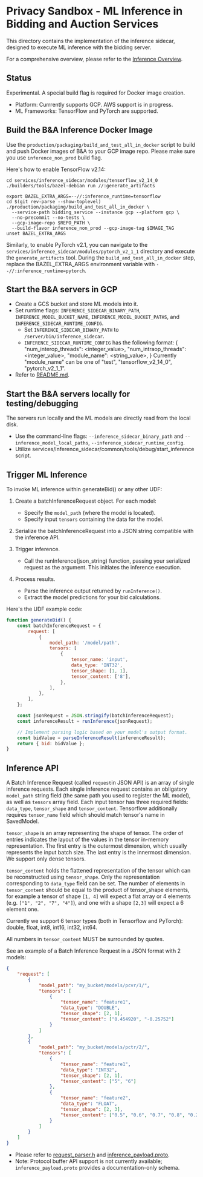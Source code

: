 # Privacy Sandbox - ML Inference in Bidding and Auction Services

This directory contains the implementation of the inference sidecar, designed to execute ML
inference with the bidding server.

For a comprehensive overview, please refer to the
[Inference Overview](https://github.com/privacysandbox/protected-auction-services-docs/blob/main/inference_overview.md).

## Status

Experimental. A special build flag is required for Docker image creation.

-   Platform: Currrently supports GCP. AWS support is in progress.
-   ML Frameworks: TensorFlow and PyTorch are supported.

## Build the B&A Inference Docker Image

Use the `production/packaging/build_and_test_all_in_docker` script to build and push Docker images
of B&A to your GCP image repo. Please make sure you use `inference_non_prod` build flag.

Here's how to enable TensorFlow v2.14:

```shell
cd services/inference_sidecar/modules/tensorflow_v2_14_0
./builders/tools/bazel-debian run //:generate_artifacts

export BAZEL_EXTRA_ARGS=--//:inference_runtime=tensorflow
cd $(git rev-parse --show-toplevel)
./production/packaging/build_and_test_all_in_docker \
  --service-path bidding_service --instance gcp --platform gcp \
  --no-precommit --no-tests \
  --gcp-image-repo $REPO_PATH \
  --build-flavor inference_non_prod --gcp-image-tag $IMAGE_TAG
unset BAZEL_EXTRA_ARGS
```

Similarly, to enable PyTorch v2.1, you can navigate to the
`services/inference_sidecar/modules/pytorch_v2_1_1` directory and execute the `generate_artifacts`
tool. During the `build_and_test_all_in_docker` step, replace the BAZEL_EXTRA_ARGS environment
variable with `--//:inference_runtime=pytorch`.

## Start the B&A servers in GCP

-   Create a GCS bucket and store ML models into it.
-   Set runtime flags: `INFERENCE_SIDECAR_BINARY_PATH`, `INFERENCE_MODEL_BUCKET_NAME`,
    `INFERENCE_MODEL_BUCKET_PATHS`, and `INFERENCE_SIDECAR_RUNTIME_CONFIG`.
    -   Set `INFERENCE_SIDECAR_BINARY_PATH` to `/server/bin/inference_sidecar`.
    -   `INFERENCE_SIDECAR_RUNTIME_CONFIG` has the following format: { "num_interop_threads":
        <integer_value>, "num_intraop_threads": <integer_value>, "module_name": <string_value>, }
        Currently "module_name" can be one of "test", "tensorflow_v2_14_0", "pytorch_v2_1_1".
-   Refer to
    [README.md](https://github.com/privacysandbox/bidding-auction-servers/tree/main/production/deploy/gcp/terraform/environment/demo/README.md).

## Start the B&A servers locally for testing/debugging

The servers run locally and the ML models are directly read from the local disk.

-   Use the command-line flags: `--inference_sidecar_binary_path` and
    `--inference_model_local_paths`, `--inference_sidecar_runtime_config`.
-   Utilize services/inference_sidecar/common/tools/debug/start_inference script.

## Trigger ML Inference

To invoke ML inference within generateBid() or any other UDF:

1.  Create a batchInferenceRequest object. For each model:

    -   Specify the `model_path` (where the model is located).
    -   Specify input `tensors` containing the data for the model.

2.  Serialize the batchInferenceRequest into a JSON string compatible with the inference API.

3.  Trigger inference.

    -   Call the runInference(json_string) function, passing your serialized request as the
        argument. This initiates the inference execution.

4.  Process results.
    -   Parse the inference output returned by `runInference()`.
    -   Extract the model predictions for your bid calculations.

Here's the UDF example code:

```javascript
function generateBid() {
    const batchInferenceRequest = {
        request: [
            {
                model_path: '/model/path',
                tensors: [
                    {
                        tensor_name: 'input',
                        data_type: 'INT32',
                        tensor_shape: [1, 1],
                        tensor_content: ['8'],
                    },
                ],
            },
        ],
    };

    const jsonRequest = JSON.stringify(batchInferenceRequest);
    const inferenceResult = runInference(jsonRequest);

    // Implement parsing logic based on your model's output format.
    const bidValue = parseInferenceResult(inferenceResult);
    return { bid: bidValue };
}
```

## Inference API

A Batch Inference Request (called `request`in JSON API) is an array of single inference requests.
Each single inference request contains an obligatory `model_path` string field (the same path you
used to register the ML model), as well as `tensors` array field. Each input tensor has three
required fields: `data_type`, `tensor_shape` and `tensor_content`. Tensorflow additionally requires
`tensor_name` field which should match tensor's name in SavedModel.

`tensor_shape` is an array representing the shape of tensor. The order of entries indicates the
layout of the values in the tensor in-memory representation. The first entry is the outermost
dimension, which usually represents the input batch size. The last entry is the innermost dimension.
We support only dense tensors.

`tensor_content` holds the flattened representation of the tensor which can be reconstructed using
`tensor_shape`. Only the representation corresponding to `data_type` field can be set. The number of
elements in `tensor_content` should be equal to the product of tensor_shape elements, for example a
tensor of shape `[1, 4]` will expect a flat array or 4 elements (e.g. `["1", "2", "7", "4"]`), and
one with a shape `[2,3]` will expect a 6 element one.

Currently we support 6 tensor types (both in Tensorflow and PyTorch): double, float, int8, int16,
int32, int64.

All numbers in `tensor_content` MUST be surrounded by quotes.

See an example of a Batch Inference Request in a JSON format with 2 models:

```json
{
    "request": [
        {
            "model_path": "my_bucket/models/pcvr/1/",
            "tensors": [
                {
                    "tensor_name": "feature1",
                    "data_type": "DOUBLE",
                    "tensor_shape": [2, 1],
                    "tensor_content": ["0.454920", "-0.25752"]
                }
            ]
        },
        {
            "model_path": "my_bucket/models/pctr/2/",
            "tensors": [
                {
                    "tensor_name": "feature1",
                    "data_type": "INT32",
                    "tensor_shape": [2, 1],
                    "tensor_content": ["5", "6"]
                },
                {
                    "tensor_name": "feature2",
                    "data_type": "FLOAT",
                    "tensor_shape": [2, 3],
                    "tensor_content": ["0.5", "0.6", "0.7", "0.8", "0.21", "-0.99"]
                }
            ]
        }
    ]
}
```

-   Please refer to
    [request_parser.h](https://github.com/privacysandbox/bidding-auction-servers/tree/main/services/inference_sidecar/common/utils/request_parser.h)
    and
    [inference_payload.proto](https://github.com/privacysandbox/bidding-auction-servers/tree/main/services/inference_sidecar/common/proto/inference_payload.proto).
-   Note: Protocol buffer API support is not currently available; `inference_payload.proto` provides
    a documentation-only schema.
